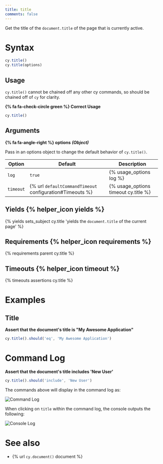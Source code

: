 ```yaml
---
title: title
comments: false
---
```


Get the title of the `document.title` of the page that is currently active.

# Syntax

```javascript
cy.title()
cy.title(options)
```

## Usage

`cy.title()` cannot be chained off any other cy commands, so should be chained off of `cy` for clarity.

**{% fa fa-check-circle green %} Correct Usage**

```javascript
cy.title()    
```

## Arguments

**{% fa fa-angle-right %} options**  ***(Object)***

Pass in an options object to change the default behavior of `cy.title()`.

Option | Default | Description
--- | --- | ---
`log` | `true` | {% usage_options log %}
`timeout` | {% url `defaultCommandTimeout` configuration#Timeouts %} | {% usage_options timeout cy.title %}

## Yields {% helper_icon yields %}

{% yields sets_subject cy.title 'yields the `document.title` of the current page' %}

## Requirements {% helper_icon requirements %}

{% requirements parent cy.title %}

## Timeouts {% helper_icon timeout %}

{% timeouts assertions cy.title %}

# Examples

## Title

**Assert that the document's title is "My Awesome Application"**

```javascript
cy.title().should('eq', 'My Awesome Application')
```

# Command Log

**Assert that the document's title includes 'New User'**

```javascript
cy.title().should('include', 'New User')
```

The commands above will display in the command log as:

![Command Log](/img/api/title/test-title-of-website-or-webapp.png)

When clicking on `title` within the command log, the console outputs the following:

![Console Log](/img/api/title/see-the-string-yielded-in-the-console.png)

# See also

- {% url `cy.document()` document %}

